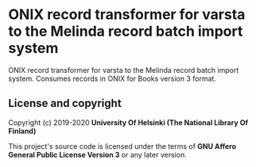 # ONIX record transformer for varsta to the Melinda record batch import system

ONIX record transformer for varsta to the Melinda record batch import system. Consumes records in ONIX for Books version 3 format.

## License and copyright

Copyright (c) 2019-2020 **University Of Helsinki (The National Library Of Finland)**

This project's source code is licensed under the terms of **GNU Affero General Public License Version 3** or any later version.
